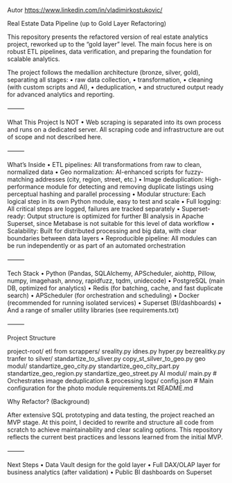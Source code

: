 Autor https://www.linkedin.com/in/vladimirkostukovic/


Real Estate Data Pipeline (up to Gold Layer Refactoring)

This repository presents the refactored version of real estate analytics project, reworked up to the “gold layer” level. The main focus here is on robust ETL pipelines, data verification, and preparing the foundation for scalable analytics.

The project follows the medallion architecture (bronze, silver, gold), separating all stages:
	•	raw data collection,
	•	transformation,
	•	cleaning (with custom scripts and AI),
	•	deduplication,
	•	and structured output ready for advanced analytics and reporting.

⸻

What This Project Is NOT
	•	Web scraping is separated into its own process and runs on a dedicated server.
All scraping code and infrastructure are out of scope and not described here.

⸻

What’s Inside
	•	ETL pipelines: All transformations from raw to clean, normalized data
	•	Geo normalization: AI-enhanced scripts for fuzzy-matching addresses (city, region, street, etc.)
	•	Image deduplication: High-performance module for detecting and removing duplicate listings using perceptual hashing and parallel processing
	•	Modular structure: Each logical step in its own Python module, easy to test and scale
	•	Full logging: All critical steps are logged, failures are tracked separately
	•	Superset-ready: Output structure is optimized for further BI analysis in Apache Superset,
since Metabase is not suitable for this level of data workflow
	•	Scalability: Built for distributed processing and big data, with clear boundaries between data layers
	•	Reproducible pipeline: All modules can be run independently or as part of an automated orchestration

⸻

Tech Stack
	•	Python (Pandas, SQLAlchemy, APScheduler, aiohttp, Pillow, numpy, imagehash, annoy, rapidfuzz, tqdm, unidecode)
	•	PostgreSQL (main DB, optimized for analytics)
	•	Redis (for batching, cache, and fast duplicate search)
	•	APScheduler (for orchestration and scheduling)
	•	Docker (recommended for running isolated services)
	•	Superset (BI/dashboards)
	•	And a range of smaller utility libraries (see requirements.txt)

⸻

Project Structure

project-root/
    etl from scrappers/
        sreality.py
        idnes.py
        hyper.py
        bezrealitky.py
    tranfer to silver/
        standartize_to_sliver.py
        copy_st_silver_to_geo.py
    geo modul/
        standartize_geo_city.py
        standartize_geo_city_part.py
        standartize_geo_region.py
        standartize_geo_street.py
    AI modul/
        main.py           # Orchestrates image deduplication & processing
    logs/
    config.json          # Main configuration for the photo module
    requirements.txt
    README.md

Why Refactor? (Background)

After extensive SQL prototyping and data testing, the project reached an MVP stage.
At this point, I decided to rewrite and structure all code from scratch to achieve maintainability and clear scaling options.
This repository reflects the current best practices and lessons learned from the initial MVP.

⸻

Next Steps
	•	Data Vault design for the gold layer
	•	Full DAX/OLAP layer for business analytics (after validation)
	•	Public BI dashboards on Superset

